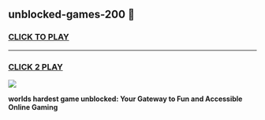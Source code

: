 
## unblocked-games-200 👋
<h3>
<a href="https://premium.freeplayer.one?title=unblocked-games-200&ref=14F">CLICK TO PLAY</a></h3>
<hr>

<h3>
<a href="https://premium.freeplayer.one?title=unblocked-games-200&ref=14F">CLICK 2 PLAY</a>
  
</h3>

<a href="https://premium.freeplayer.one?title=unblocked-games-200&ref=12F/"><img src="https://clearcache.store/games.png"></a>


**worlds hardest game unblocked: Your Gateway to Fun and Accessible Online Gaming**
